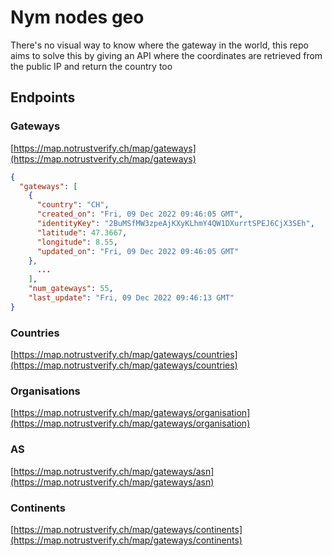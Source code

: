 # Nym nodes geo

There's no visual way to know where the gateway in the world, this repo aims to solve this by giving an API where the coordinates are retrieved from the public IP and return the country too


## Endpoints

### Gateways

[https://map.notrustverify.ch/map/gateways](https://map.notrustverify.ch/map/gateways)

```json
{
  "gateways": [
    {
      "country": "CH",
      "created_on": "Fri, 09 Dec 2022 09:46:05 GMT",
      "identityKey": "2BuMSfMW3zpeAjKXyKLhmY4QW1DXurrtSPEJ6CjX3SEh",
      "latitude": 47.3667,
      "longitude": 8.55,
      "updated_on": "Fri, 09 Dec 2022 09:46:05 GMT"
    },
      ...
    ],
    "num_gateways": 55,
    "last_update": "Fri, 09 Dec 2022 09:46:13 GMT"
}
```

### Countries

[https://map.notrustverify.ch/map/gateways/countries](https://map.notrustverify.ch/map/gateways/countries)

### Organisations

[https://map.notrustverify.ch/map/gateways/organisation](https://map.notrustverify.ch/map/gateways/organisation)

### AS

[https://map.notrustverify.ch/map/gateways/asn](https://map.notrustverify.ch/map/gateways/asn)


### Continents

[https://map.notrustverify.ch/map/gateways/continents](https://map.notrustverify.ch/map/gateways/continents)
